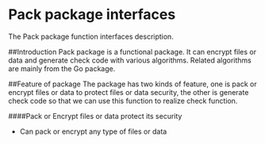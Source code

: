 # Pack package interfaces
The Pack package function interfaces description.

##Introduction
Pack package is a functional package. It can encrypt files or data and generate check code with various algorithms. Related algorithms are mainly from the Go package.

##Feature of package
The package has two kinds of feature, one is pack or encrypt files or data to protect files or data security, the other is generate check code so that we can use this function to realize check function.

####Pack or Encrypt files or data protect its security
  * Can pack or encrypt any type of files or data